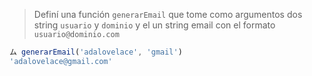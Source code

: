 > Definí una función `generarEmail` que tome como argumentos dos string `usuario` y `dominio` y el un string email con el formato `usuario@dominio.com`
>
```javascript
ム generarEmail('adalovelace', 'gmail')
'adalovelace@gmail.com'
```